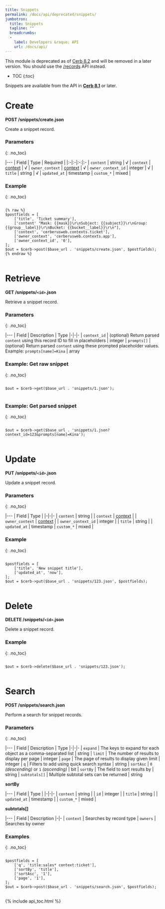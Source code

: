 ```yaml
---
title: Snippets
permalink: /docs/api/deprecated/snippets/
jumbotron:
  title: Snippets
  tagline: ""
  breadcrumbs:
  -
    label: Developers &raquo; API
    url: /docs/api/
---
```


<div class="cerb-box note">
<p>This module is deprecated as of <a href="/releases/8.2/">Cerb 8.2</a> and will be removed in a later version. You should use the <a href="/docs/api/modules/records/">/records</a> API instead.</p>
</div>

* TOC
{:toc}

<div class="cerb-box note"><p>Snippets are available from the API in <a href="/releases/8.1/"><b>Cerb 8.1</b></a> or later.</p></div>

# Create

**POST /snippets/create.json**

Create a snippet record.

### Parameters
{: .no_toc}

|---
| Field | Type | Required | 
|:-|:-|:-:|:-
| `content` | string | √
| `context` | [context](/docs/api/modules/contexts/#list) | √
| `owner_context` | [context](/docs/api/modules/contexts/#list) | √
| `owner_context_id` | integer | √
| `title` | string | √
| `updated_at` | timestamp
| `custom_*` | mixed | 

### Example
{: .no_toc}

<pre>
<code class="language-php">
{% raw %}
$postfields = [
    ['title', 'Ticket summary'],
    ['content' "Mask: {{mask}}\r\nSubject: {{subject}}\r\nGroup: {{group__label}}\r\nBucket: {{bucket__label}}\r\n"],
    ['context', 'cerberusweb.contexts.ticket'],
    ['owner_context', 'cerberusweb.contexts.app'],
    ['owner_context_id', '0'],
];
$out = $cerb->post($base_url . 'snippets/create.json', $postfields);
{% endraw %}
</code>
</pre>

# Retrieve

**GET /snippets/`<id>`.json**

Retrieve a snippet record.

### Parameters
{: .no_toc}

|---
| Field | Description | Type
|-|-|-
| `context_id` | (optional) Return parsed `content` using this record ID to fill in placeholders | integer
| `prompts[]` | (optional) Return parsed `content` using these prompted placeholder values. Example: `prompts[name]=Kina` | array

### Example: Get raw snippet
{: .no_toc}

<pre>
<code class="language-php">
$out = $cerb->get($base_url . 'snippets/1.json');
</code>
</pre>

### Example: Get parsed snippet
{: .no_toc}

<pre>
<code class="language-php">
$out = $cerb->get($base_url . 'snippets/1.json?context_id=123&prompts[name]=Kina');
</code>
</pre>

# Update

**PUT /snippets/`<id>`.json**

Update a snippet record.

### Parameters
{: .no_toc}

|---
| Field | Type | 
|-|-|-
| `content` | string | 
| `context` | [context](/docs/api/modules/contexts/#list) | 
| `owner_context` | [context](/docs/api/modules/contexts/#list) | 
| `owner_context_id` | integer | 
| `title` | string | 
| `updated_at` | timestamp
| `custom_*` | mixed | 

### Example
{: .no_toc}

<pre>
<code class="language-php">
$postfields = [
    ['title', 'New snippet title'],
    ['updated_at', 'now'],
];
$out = $cerb->put($base_url . 'snippets/123.json', $postfields);
</code>
</pre>

# Delete

**DELETE /snippets/`<id>`.json**

Delete a snippet record.

### Example
{: .no_toc}

<pre>
<code class="language-php">
$out = $cerb->delete($base_url . 'snippets/123.json');
</code>
</pre>

# Search

**POST /snippets/search.json**

Perform a search for snippet records.

### Parameters
{: .no_toc}

|---
| Field | Description | Type
|-|-|-
| `expand` | The keys to expand for each object as a comma-separated list | string
| `limit` | The number of results to display per page | integer
| `page` | The page of results to display given limit | integer
| `q` | Filters to add using quick search syntax | string
| `sortAsc` | `0` _(descending)_ or `1` _(ascending)_ | bit
| `sortBy` | The field to sort results by | string
| `subtotals[]` | Multiple subtotal sets can be returned | string 

**sortBy**

|---
| Field | Type | 
|-|-|-
| `context` | string | 
| `id` | integer | 
| `title` | string | 
| `updated_at` | timestamp | 
| `custom_*` | mixed | 

**subtotals[]**

|---
| Field | Description
|-|-
| `context` | Searches by record type
| `owners` | Searches by owner

### Examples
{: .no_toc}

<pre>
<code class="language-php">
$postfields = [
    ['q', 'title:sales* context:ticket'],
    ['sortBy', 'title'],
    ['sortAsc', '1'],
    ['page', '1'],
];
$out = $cerb->post($base_url . 'snippets/search.json', $postfields);
</code>
</pre>

{% include api_toc.html %}